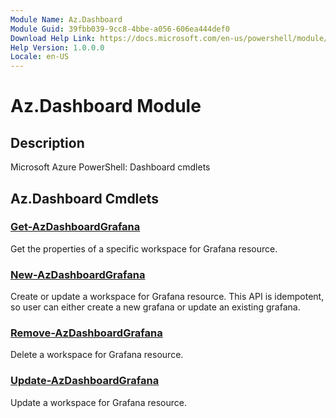 ```yaml
---
Module Name: Az.Dashboard
Module Guid: 39fbb039-9cc8-4bbe-a056-606ea444def0
Download Help Link: https://docs.microsoft.com/en-us/powershell/module/az.dashboard
Help Version: 1.0.0.0
Locale: en-US
---
```


# Az.Dashboard Module
## Description
Microsoft Azure PowerShell: Dashboard cmdlets

## Az.Dashboard Cmdlets
### [Get-AzDashboardGrafana](Get-AzDashboardGrafana.md)
Get the properties of a specific workspace for Grafana resource.

### [New-AzDashboardGrafana](New-AzDashboardGrafana.md)
Create or update a workspace for Grafana resource.
This API is idempotent, so user can either create a new grafana or update an existing grafana.

### [Remove-AzDashboardGrafana](Remove-AzDashboardGrafana.md)
Delete a workspace for Grafana resource.

### [Update-AzDashboardGrafana](Update-AzDashboardGrafana.md)
Update a workspace for Grafana resource.

